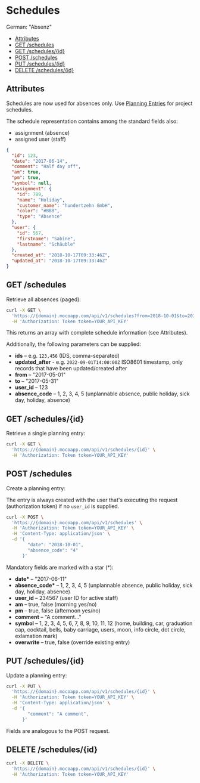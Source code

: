 # Schedules

German: "Absenz"

<!-- TOC -->

- [Attributes](#attributes)
- [GET /schedules](#get-schedules)
- [GET /schedules/{id}](#get-schedulesid)
- [POST /schedules](#post-schedules)
- [PUT /schedules/{id}](#put-schedulesid)
- [DELETE /schedules/{id}](#delete-schedulesid)

<!-- /TOC -->

## Attributes

Schedules are now used for absences only. Use [Planning Entries](planning_entries.md) for project schedules.

The schedule representation contains among the standard fields also:

- assignment (absence)
- assigned user (staff)

```json
{
  "id": 123,
  "date": "2017-06-14",
  "comment": "Half day off",
  "am": true,
  "pm": true,
  "symbol": null,
  "assignment": {
    "id": 789,
    "name": "Holiday",
    "customer_name": "hundertzehn GmbH",
    "color": "#BBB",
    "type": "Absence"
  },
  "user": {
    "id": 567,
    "firstname": "Sabine",
    "lastname": "Schäuble"
  },
  "created_at": "2018-10-17T09:33:46Z",
  "updated_at": "2018-10-17T09:33:46Z"
}
```

## GET /schedules

Retrieve all absences (paged):

```bash
curl -X GET \
  'https://{domain}.mocoapp.com/api/v1/schedules?from=2018-10-01&to=2018-10-31' \
  -H 'Authorization: Token token=YOUR_API_KEY'
```

This returns an array with complete schedule information (see Attributes).

Additionally, the following parameters can be supplied:

- **ids** – e.g. `123,456` (IDS, comma-separated)
- **updated_after** - e.g. `2022-09-01T14:00:00Z` ISO8601 timestamp, only records that have been updated/created after
- **from** – "2017-05-01"
- **to** – "2017-05-31"
- **user_id** – 123
- **absence_code** – 1, 2, 3, 4, 5 (unplannable absence, public holiday, sick day, holiday, absence)

## GET /schedules/{id}

Retrieve a single planning entry:

```bash
curl -X GET \
  'https://{domain}.mocoapp.com/api/v1/schedules/{id}' \
  -H 'Authorization: Token token=YOUR_API_KEY'
```

## POST /schedules

Create a planning entry:

The entry is always created with the user that's executing the request (authorization token) if no `user_id` is supplied.

```bash
curl -X POST \
  'https://{domain}.mocoapp.com/api/v1/schedules' \
  -H 'Authorization: Token token=YOUR_API_KEY' \
  -H 'Content-Type: application/json' \
  -d '{
        "date": "2018-10-01",
        "absence_code": "4"
      }'
```

Mandatory fields are marked with a star (\*):

- **date\*** – "2017-06-11"
- **absence_code\*** – 1, 2, 3, 4, 5 (unplannable absence, public holiday, sick day, holiday, absence)
- **user_id** – 234567 (user ID for active staff)
- **am** – true, false (morning yes/no)
- **pm** – true, false (afternoon yes/no)
- **comment** – "A comment..."
- **symbol** – 1, 2, 3, 4, 5, 6, 7, 8, 9, 10, 11, 12 (home, building, car, graduation cap, cocktail, bells, baby carriage, users, moon, info circle, dot circle, exlamation mark)
- **overwrite** – true, false (override existing entry)

## PUT /schedules/{id}

Update a planning entry:

```bash
curl -X PUT \
  'https://{domain}.mocoapp.com/api/v1/schedules/{id}' \
  -H 'Authorization: Token token=YOUR_API_KEY' \
  -H 'Content-Type: application/json' \
  -d '{
        "comment": "A comment",
      }'
```

Fields are analogous to the POST request.

## DELETE /schedules/{id}

```bash
curl -X DELETE \
  'https://{domain}.mocoapp.com/api/v1/schedules/{id}' \
  -H 'Authorization: Token token=YOUR_API_KEY'
```

